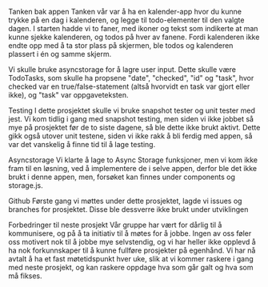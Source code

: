 Tanken bak appen
Tanken vår var å ha en kalender-app hvor du kunne trykke på en dag i kalenderen, og legge til todo-elementer til den valgte dagen. I starten hadde vi to faner, med ikoner og tekst som indikerte at man kunne sjekke kalenderen, og todos på hver av fanene. Fordi kalenderen ikke endte opp med å ta stor plass på skjermen, ble todos og kalenderen plassert i én og samme skjerm.  

Vi skulle bruke asyncstorage for å lagre user input. Dette skulle være TodoTasks, som skulle ha propsene "date", "checked", "id" og "task", hvor checked var en true/false-statement (altså hvorvidt en task var gjort eller ikke), og "task" var oppgaveteksten.


Testing
I dette prosjektet skulle vi bruke snapshot tester og unit tester med jest. Vi kom tidlig i gang med snapshot testing, men siden vi ikke jobbet så mye på prosjektet før de to siste dagene, så ble dette ikke brukt aktivt. Dette gikk også utover unit testene, siden vi ikke rakk å bli ferdig med appen, så var det vanskelig å finne tid til å lage testing.

Asyncstorage
Vi klarte å lage to Async Storage funksjoner, men vi kom ikke fram til en løsning, ved å implementere de i selve appen, derfor ble det ikke brukt i denne appen, men, forsøket kan finnes under components og storage.js.

Github
Første gang vi møttes under dette prosjektet, lagde vi issues og branches for prosjektet. Disse ble dessverre ikke brukt under utviklingen

Forbedringer til neste prosjekt
Vår gruppe har vært for dårlig til å kommunisere, og på å ta initiativ til å møtes for å jobbe. Ingen av oss føler oss motivert nok til å jobbe mye selvstendig, og vi har heller ikke opplevd å ha nok forkunnskaper til å kunne fullføre prosjekter på egenhånd. Vi har nå avtalt å ha et fast møtetidspunkt hver uke, slik at vi kommer raskere i gang med neste prosjekt, og kan raskere oppdage hva som går galt og hva som må fikses. 


